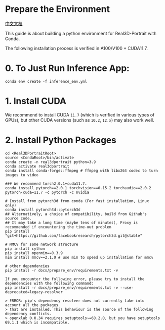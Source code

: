 # Prepare the Environment
[中文文档](./install_guide-zh.md)

This guide is about building a python environment for Real3D-Portrait with Conda.

The following installation process is verified in A100/V100 + CUDA11.7.


# 0. To Just Run Inference App:

```
conda env create -f inference_env.yml 
```

# 1. Install CUDA
 We recommend to install CUDA `11.7` (which is verified in various types of GPUs), but other CUDA versions (such as `10.2`, `12.x`) may also work well. 

# 2. Install Python Packages
```
cd <Real3DPortraitRoot>
source <CondaRoot>/bin/activate
conda create -n real3dportrait python=3.9
conda activate real3dportrait
conda install conda-forge::ffmpeg # ffmpeg with libx264 codec to turn images to video

### We recommend torch2.0.1+cuda11.7. 
conda install pytorch==2.0.1 torchvision==0.15.2 torchaudio==2.0.2 pytorch-cuda=11.7 -c pytorch -c nvidia

# Install from pytorch3d from conda (For fast installation, Linux only)
conda install pytorch3d::pytorch3d
## Alternatively, a choice of compatibility, build from Github's source code. 
## It may take a long time (maybe tens of minutes), Proxy is recommended if encountering the time-out problem
pip install "git+https://github.com/facebookresearch/pytorch3d.git@stable"

# MMCV for some network structure
pip install cython
pip install openmim==0.3.9
mim install mmcv==2.1.0 # use mim to speed up installation for mmcv

# other dependencies
pip install -r docs/prepare_env/requirements.txt -v

If you encounter the following error, please try to install the dependencies with the following command:
pip install -r docs/prepare_env/requirements.txt -v --use-deprecated=legacy-resolver

> ERROR: pip's dependency resolver does not currently take into account all the packages
> that are installed. This behaviour is the source of the following dependency conflicts.
> openxlab 0.0.34 requires setuptools~=60.2.0, but you have setuptools 69.1.1 which is incompatible.

```
